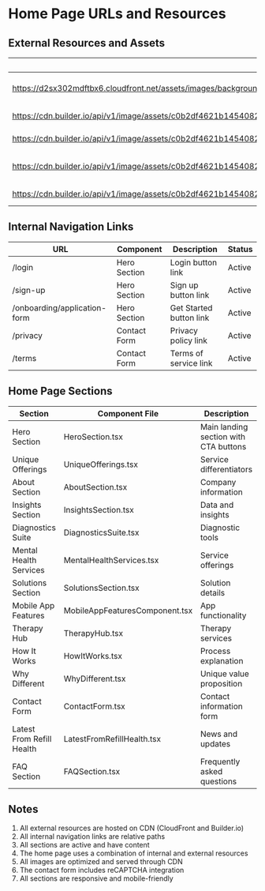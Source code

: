 # Home Page URLs and Resources

## External Resources and Assets
| URL | Type | Description | Status |
|-----|------|-------------|--------|
| https://d2sx302mdftbx6.cloudfront.net/assets/images/backgroundimage.png | Image | Hero background image | Active |
| https://cdn.builder.io/api/v1/image/assets/c0b2df4621b145408292acbe66e8b02f/9e73087dae79b6c5f1617412b3a114f2c2e2615d | Image | Wellness illustration | Active |
| https://cdn.builder.io/api/v1/image/assets/c0b2df4621b145408292acbe66e8b02f/c2686e4fba79e9dc63b888ed0c3794c5bdc49dd7 | Image | Dropdown arrow icon | Active |
| https://cdn.builder.io/api/v1/image/assets/c0b2df4621b145408292acbe66e8b02f/5b039ee752bc065585d071ef3a709b7d38ed34a4 | Image | Country selector icon | Active |
| https://cdn.builder.io/api/v1/image/assets/c0b2df4621b145408292acbe66e8b02f/f78fa68965118172463bea659482124d56252316 | Image | reCAPTCHA logo | Active |

## Internal Navigation Links
| URL | Component | Description | Status |
|-----|-----------|-------------|--------|
| /login | Hero Section | Login button link | Active |
| /sign-up | Hero Section | Sign up button link | Active |
| /onboarding/application-form | Hero Section | Get Started button link | Active |
| /privacy | Contact Form | Privacy policy link | Active |
| /terms | Contact Form | Terms of service link | Active |

## Home Page Sections
| Section | Component File | Description | Status |
|---------|----------------|-------------|--------|
| Hero Section | HeroSection.tsx | Main landing section with CTA buttons | Active |
| Unique Offerings | UniqueOfferings.tsx | Service differentiators | Active |
| About Section | AboutSection.tsx | Company information | Active |
| Insights Section | InsightsSection.tsx | Data and insights | Active |
| Diagnostics Suite | DiagnosticsSuite.tsx | Diagnostic tools | Active |
| Mental Health Services | MentalHealthServices.tsx | Service offerings | Active |
| Solutions Section | SolutionsSection.tsx | Solution details | Active |
| Mobile App Features | MobileAppFeaturesComponent.tsx | App functionality | Active |
| Therapy Hub | TherapyHub.tsx | Therapy services | Active |
| How It Works | HowItWorks.tsx | Process explanation | Active |
| Why Different | WhyDifferent.tsx | Unique value proposition | Active |
| Contact Form | ContactForm.tsx | Contact information form | Active |
| Latest From Refill Health | LatestFromRefillHealth.tsx | News and updates | Active |
| FAQ Section | FAQSection.tsx | Frequently asked questions | Active |

## Notes
1. All external resources are hosted on CDN (CloudFront and Builder.io)
2. All internal navigation links are relative paths
3. All sections are active and have content
4. The home page uses a combination of internal and external resources
5. All images are optimized and served through CDN
6. The contact form includes reCAPTCHA integration
7. All sections are responsive and mobile-friendly 